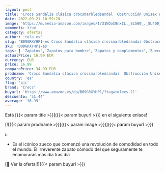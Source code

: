 ```yaml
---
layout: post
title: 'Crocs Sandalia clásica crocsmarbledsandal  Obstrucción Unisex Adulto  Oxígeno Blanco  45/46 EU'
date: 2022-09-21 10:59:20
image: 'https://m.media-amazon.com/images/I/31NQoI0nxIL._SL500_._SL400_.jpg'
comments: true
category: ofertas
author: 'tole.es'
slug: 'B09GRXYHP1-es Crocs Sandalia clásica crocsmarbledsandal Obstrucción...'
sku: 'B09GRXYHP1-es'
tags: [ 'Zapatos','Zapatos para hombre','Zapatos y complementos','Zuecos y mules para hombre','crocs','sandalia','🇪🇸', ]
actualPrice: 16.99 EUR
currency: EUR
price: 16.99
comparePrice: 34.99 EUR
prodname: 'Crocs Sandalia clásica crocsmarbledsandal  Obstrucción Unisex Adulto  Oxígeno Blanco  45/46 EU'
country: 'es'
flag: '🇪🇸'
brand: 'Crocs'
buyurl: 'https://www.amazon.es/dp/B09GRXYHP1/?tag=tolees-21'
descuento: '51.44'
average: '16.99'
---
```


Está [{{< param title >}}]({{< param buyurl >}}) en el siguiente enlace!

[![{{< param prodname >}}]({{< param image >}})]({{< param buyurl >}})

ℹ️:

- Es el icónico zueco que comenzó una revolución de comodidad en todo el mundo. El irreverente zapato cómodo del que seguramente te enamorarás más día tras día

[🛒 Ver la oferta!!]({{< param buyurl >}})
